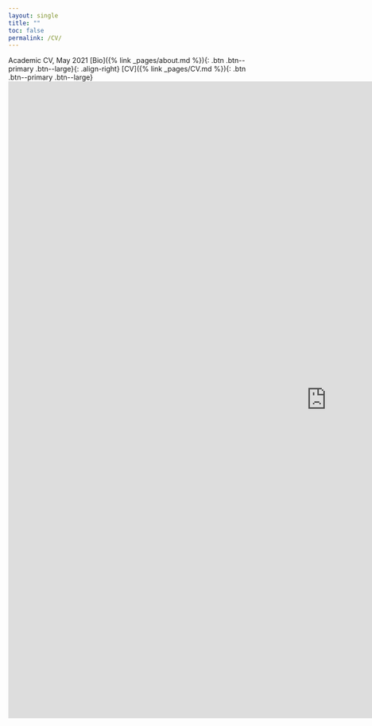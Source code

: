 ```yaml
---
layout: single
title: ""
toc: false
permalink: /CV/
---
```

Academic CV, May 2021                               [Bio]({% link _pages/about.md %}){: .btn .btn--primary .btn--large}{: .align-right} [CV]({% link _pages/CV.md %}){: .btn .btn--primary .btn--large}
<embed src="https://regionary.github.io/assets/Curriculum Vitae.pdf" width="1280" height="1280" type="application/pdf" />
